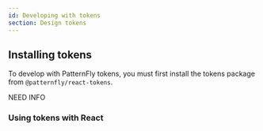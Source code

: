 ```yaml
---
id: Developing with tokens
section: Design tokens
---
```


## Installing tokens

To develop with PatternFly tokens, you must first install the tokens package from `@patternfly/react-tokens`.

NEED INFO

### Using tokens with React 
